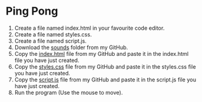 # Ping Pong
1. Create a file named index.html in your favourite code editor.
2. Create a file named styles.css.
3. Create a file named script.js.
4. Download the [sounds](sounds) folder from my GitHub.
5. Copy the [index.html](index.html) file from my GitHub and paste it in the index.html file you have just created.
6. Copy the [styles.css](styles.css) file from my GitHub and paste it in the styles.css file you have just created.
7. Copy the [script.js](script.js) file from my GitHub and paste it in the script.js file you have just created.
8. Run the program (Use the mouse to move).
